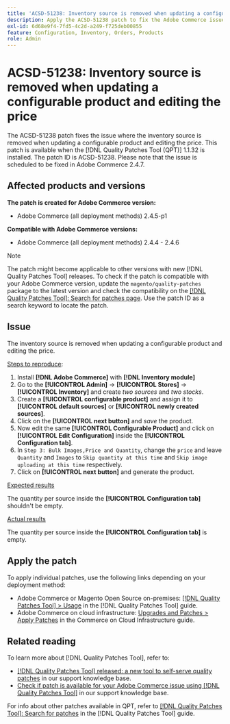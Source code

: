 ```yaml
---
title: 'ACSD-51238: Inventory source is removed when updating a configurable product and editing the price'
description: Apply the ACSD-51238 patch to fix the Adobe Commerce issue where the inventory source is removed when updating a configurable product and editing the price.
exl-id: 6d68e9f4-7fd5-4c2d-a249-f725deb00855
feature: Configuration, Inventory, Orders, Products
role: Admin
---
```

# ACSD-51238: Inventory source is removed when updating a configurable product and editing the price

The ACSD-51238 patch fixes the issue where the inventory source is removed when updating a configurable product and editing the price. This patch is available when the [!DNL Quality Patches Tool (QPT)] 1.1.32 is installed. The patch ID is ACSD-51238. Please note that the issue is scheduled to be fixed in Adobe Commerce 2.4.7.

## Affected products and versions

**The patch is created for Adobe Commerce version:**

* Adobe Commerce (all deployment methods) 2.4.5-p1

**Compatible with Adobe Commerce versions:**

* Adobe Commerce (all deployment methods) 2.4.4 - 2.4.6

>[!NOTE]
>
>The patch might become applicable to other versions with new [!DNL Quality Patches Tool] releases. To check if the patch is compatible with your Adobe Commerce version, update the `magento/quality-patches` package to the latest version and check the compatibility on the [[!DNL Quality Patches Tool]: Search for patches page](<https://experienceleague.adobe.com/tools/commerce-quality-patches/index.html>). Use the patch ID as a search keyword to locate the patch.

## Issue

The inventory source is removed when updating a configurable product and editing the price.

<u>Steps to reproduce</u>:

1. Install **[!DNL Adobe Commerce]** with **[!DNL Inventory module]**
1. Go to the **[!UICONTROL Admin]** -> **[!UICONTROL Stores]** -> **[!UICONTROL Inventory]** and create *two sources* and *two stocks*.
1. Create a **[!UICONTROL configurable product]** and assign it to **[!UICONTROL default sources]** or **[!UICONTROL newly created sources]**.
1. Click on the **[!UICONTROL next button]** and *save* the product.
1. Now edit the same **[!UICONTROL Configurable Product]** and click on **[!UICONTROL Edit Configuration]** inside the **[!UICONTROL Configuration tab]**.
1. In `Step 3: Bulk Images,Price and Quantity`, change the `price` and leave `Quantity` and `Images` to `Skip quantity at this time` and `Skip image uploading at this time` respectively.
1. Click on **[!UICONTROL next button]** and generate the product.

<u>Expected results</u>

The quantity per source inside the **[!UICONTROL Configuration tab]** shouldn't be empty.

<u>Actual results</u>

The quantity per source inside the **[!UICONTROL Configuration tab]** is empty.

## Apply the patch

To apply individual patches, use the following links depending on your deployment method:

* Adobe Commerce or Magento Open Source on-premises: [[!DNL Quality Patches Tool] > Usage](<https://experienceleague.adobe.com/docs/commerce-operations/tools/quality-patches-tool/usage.html>) in the [!DNL Quality Patches Tool] guide.
* Adobe Commerce on cloud infrastructure: [Upgrades and Patches > Apply Patches](https://experienceleague.adobe.com/docs/commerce-cloud-service/user-guide/develop/upgrade/apply-patches.html) in the Commerce on Cloud Infrastructure guide.

## Related reading

To learn more about [!DNL Quality Patches Tool], refer to:

* [[!DNL Quality Patches Tool] released: a new tool to self-serve quality patches](/help/announcements/adobe-commerce-announcements/magento-quality-patches-released-new-tool-to-self-serve-quality-patches.md) in our support knowledge base.
* [Check if patch is available for your Adobe Commerce issue using [!DNL Quality Patches Tool]](/help/support-tools/patches-available-in-qpt-tool/check-patch-for-magento-issue-with-magento-quality-patches.md) in our support knowledge base.

For info about other patches available in QPT, refer to [[!DNL Quality Patches Tool]: Search for patches](<https://experienceleague.adobe.com/tools/commerce-quality-patches/index.html>) in the [!DNL Quality Patches Tool] guide.
